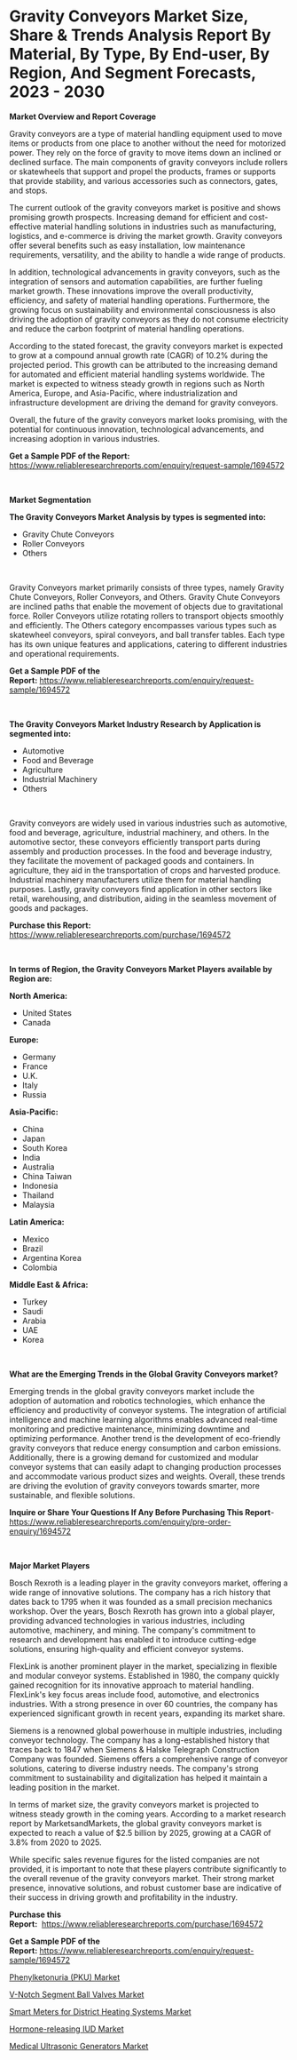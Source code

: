 <p><h1>Gravity Conveyors Market Size, Share & Trends Analysis Report By Material, By Type, By End-user, By Region, And Segment Forecasts, 2023 - 2030</h1></p><p><strong>Market Overview and Report Coverage</strong></p>
<p><p>Gravity conveyors are a type of material handling equipment used to move items or products from one place to another without the need for motorized power. They rely on the force of gravity to move items down an inclined or declined surface. The main components of gravity conveyors include rollers or skatewheels that support and propel the products, frames or supports that provide stability, and various accessories such as connectors, gates, and stops.</p><p>The current outlook of the gravity conveyors market is positive and shows promising growth prospects. Increasing demand for efficient and cost-effective material handling solutions in industries such as manufacturing, logistics, and e-commerce is driving the market growth. Gravity conveyors offer several benefits such as easy installation, low maintenance requirements, versatility, and the ability to handle a wide range of products.</p><p>In addition, technological advancements in gravity conveyors, such as the integration of sensors and automation capabilities, are further fueling market growth. These innovations improve the overall productivity, efficiency, and safety of material handling operations. Furthermore, the growing focus on sustainability and environmental consciousness is also driving the adoption of gravity conveyors as they do not consume electricity and reduce the carbon footprint of material handling operations.</p><p>According to the stated forecast, the gravity conveyors market is expected to grow at a compound annual growth rate (CAGR) of 10.2% during the projected period. This growth can be attributed to the increasing demand for automated and efficient material handling systems worldwide. The market is expected to witness steady growth in regions such as North America, Europe, and Asia-Pacific, where industrialization and infrastructure development are driving the demand for gravity conveyors.</p><p>Overall, the future of the gravity conveyors market looks promising, with the potential for continuous innovation, technological advancements, and increasing adoption in various industries.</p></p>
<p><strong>Get a Sample PDF of the Report:</strong> <a href="https://www.reliableresearchreports.com/enquiry/request-sample/1694572">https://www.reliableresearchreports.com/enquiry/request-sample/1694572</a></p>
<p>&nbsp;</p>
<p><strong>Market Segmentation</strong></p>
<p><strong>The Gravity Conveyors Market Analysis by types is segmented into:</strong></p>
<p><ul><li>Gravity Chute Conveyors</li><li>Roller Conveyors</li><li>Others</li></ul></p>
<p>&nbsp;</p>
<p><p>Gravity Conveyors market primarily consists of three types, namely Gravity Chute Conveyors, Roller Conveyors, and Others. Gravity Chute Conveyors are inclined paths that enable the movement of objects due to gravitational force. Roller Conveyors utilize rotating rollers to transport objects smoothly and efficiently. The Others category encompasses various types such as skatewheel conveyors, spiral conveyors, and ball transfer tables. Each type has its own unique features and applications, catering to different industries and operational requirements.</p></p>
<p><strong>Get a Sample PDF of the Report:</strong>&nbsp;<a href="https://www.reliableresearchreports.com/enquiry/request-sample/1694572">https://www.reliableresearchreports.com/enquiry/request-sample/1694572</a></p>
<p>&nbsp;</p>
<p><strong>The Gravity Conveyors Market Industry Research by Application is segmented into:</strong></p>
<p><ul><li>Automotive</li><li>Food and Beverage</li><li>Agriculture</li><li>Industrial Machinery</li><li>Others</li></ul></p>
<p>&nbsp;</p>
<p><p>Gravity conveyors are widely used in various industries such as automotive, food and beverage, agriculture, industrial machinery, and others. In the automotive sector, these conveyors efficiently transport parts during assembly and production processes. In the food and beverage industry, they facilitate the movement of packaged goods and containers. In agriculture, they aid in the transportation of crops and harvested produce. Industrial machinery manufacturers utilize them for material handling purposes. Lastly, gravity conveyors find application in other sectors like retail, warehousing, and distribution, aiding in the seamless movement of goods and packages.</p></p>
<p><strong>Purchase this Report:</strong>&nbsp; <a href="https://www.reliableresearchreports.com/purchase/1694572">https://www.reliableresearchreports.com/purchase/1694572</a></p>
<p>&nbsp;</p>
<p><strong>In terms of Region, the Gravity Conveyors Market Players available by Region are:</strong></p>
<p>
    <p> <strong> North America: </strong>
        <ul>
            <li>United States</li>
            <li>Canada</li>
        </ul>
        </p> 
    <p> <strong> Europe: </strong>
        <ul>
            <li>Germany</li>
            <li>France</li>
            <li>U.K.</li>
            <li>Italy</li>
            <li>Russia</li>
        </ul>
        </p> 
    <p> <strong> Asia-Pacific: </strong>
        <ul>
            <li>China</li>
            <li>Japan</li>
            <li>South Korea</li>
            <li>India</li>
            <li>Australia</li>
            <li>China Taiwan</li>
            <li>Indonesia</li>
            <li>Thailand</li>
            <li>Malaysia</li>
        </ul>
        </p> 
    <p> <strong> Latin America: </strong>
        <ul>
            <li>Mexico</li>
            <li>Brazil</li>
            <li>Argentina Korea</li>
            <li>Colombia</li>
        </ul>
        </p> 
    <p> <strong> Middle East & Africa: </strong>
        <ul>
            <li>Turkey</li>
            <li>Saudi</li>
            <li>Arabia</li>
            <li>UAE</li>
            <li>Korea</li>
        </ul>
    </p>
    </p>
<p>&nbsp;</p>
<p><strong>What are the Emerging Trends in the Global Gravity Conveyors market?</strong></p>
<p><p>Emerging trends in the global gravity conveyors market include the adoption of automation and robotics technologies, which enhance the efficiency and productivity of conveyor systems. The integration of artificial intelligence and machine learning algorithms enables advanced real-time monitoring and predictive maintenance, minimizing downtime and optimizing performance. Another trend is the development of eco-friendly gravity conveyors that reduce energy consumption and carbon emissions. Additionally, there is a growing demand for customized and modular conveyor systems that can easily adapt to changing production processes and accommodate various product sizes and weights. Overall, these trends are driving the evolution of gravity conveyors towards smarter, more sustainable, and flexible solutions.</p></p>
<p><strong>Inquire or Share Your Questions If Any Before Purchasing This Report</strong>- <a href="https://www.reliableresearchreports.com/enquiry/pre-order-enquiry/1694572">https://www.reliableresearchreports.com/enquiry/pre-order-enquiry/1694572</a></p>
<p>&nbsp;</p>
<p><strong>Major Market Players</strong></p>
<p><p>Bosch Rexroth is a leading player in the gravity conveyors market, offering a wide range of innovative solutions. The company has a rich history that dates back to 1795 when it was founded as a small precision mechanics workshop. Over the years, Bosch Rexroth has grown into a global player, providing advanced technologies in various industries, including automotive, machinery, and mining. The company's commitment to research and development has enabled it to introduce cutting-edge solutions, ensuring high-quality and efficient conveyor systems.</p><p>FlexLink is another prominent player in the market, specializing in flexible and modular conveyor systems. Established in 1980, the company quickly gained recognition for its innovative approach to material handling. FlexLink's key focus areas include food, automotive, and electronics industries. With a strong presence in over 60 countries, the company has experienced significant growth in recent years, expanding its market share.</p><p>Siemens is a renowned global powerhouse in multiple industries, including conveyor technology. The company has a long-established history that traces back to 1847 when Siemens & Halske Telegraph Construction Company was founded. Siemens offers a comprehensive range of conveyor solutions, catering to diverse industry needs. The company's strong commitment to sustainability and digitalization has helped it maintain a leading position in the market.</p><p>In terms of market size, the gravity conveyors market is projected to witness steady growth in the coming years. According to a market research report by MarketsandMarkets, the global gravity conveyors market is expected to reach a value of $2.5 billion by 2025, growing at a CAGR of 3.8% from 2020 to 2025.</p><p>While specific sales revenue figures for the listed companies are not provided, it is important to note that these players contribute significantly to the overall revenue of the gravity conveyors market. Their strong market presence, innovative solutions, and robust customer base are indicative of their success in driving growth and profitability in the industry.</p></p>
<p><strong>Purchase this Report:</strong>&nbsp;&nbsp;<a href="https://www.reliableresearchreports.com/purchase/1694572">https://www.reliableresearchreports.com/purchase/1694572</a></p>
<p></p>
<p><strong>Get a Sample PDF of the Report:</strong>&nbsp;<a href="https://www.reliableresearchreports.com/enquiry/request-sample/1694572">https://www.reliableresearchreports.com/enquiry/request-sample/1694572</a></p>
<p><p><a href="https://github.com/BryceTownsendr/Market-Research-Report-List-1/blob/main/phenylketonuria-pku-market.md">Phenylketonuria (PKU) Market</a></p><p><a href="https://www.linkedin.com/pulse/v-notch-segment-ball-valves-market-size-share-amp-trends-analysis/">V-Notch Segment Ball Valves Market</a></p><p><a href="https://www.linkedin.com/pulse/smart-meters-district-heating-systems-market-research-report/">Smart Meters for District Heating Systems Market</a></p><p><a href="https://www.linkedin.com/pulse/hormone-releasing-iud-market-size-growth-forecast-from/">Hormone-releasing IUD Market</a></p><p><a href="https://www.linkedin.com/pulse/medical-ultrasonic-generators-market-size-share-global-analysis/">Medical Ultrasonic Generators Market</a></p></p>